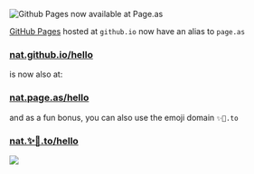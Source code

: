 ![Github Pages now available at Page.as](https://ph-files.imgix.net/cc64ce65-ed27-4626-8ba3-f224f85467d6.png)

[GitHub Pages](https://pages.github.com) hosted at `github.io` now have an alias to `page.as`

### [nat.github.io/hello](https://nat.github.io/hello) 

is now also at:

### [nat.page.as/hello](https://nat.page.as/hello/)

and as a fun bonus, you can also use the emoji domain `✨🚀.to`

### [nat.✨🚀.to/hello](https://nat.✨🚀.to/hello/)

![](https://ph-files.imgix.net/419f3000-59ea-44c9-a5b7-7c255ebf721e.png)

